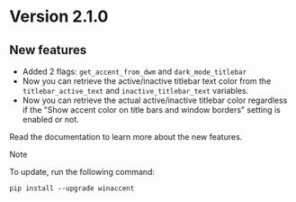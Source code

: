 # Version 2.1.0

## New features
- Added 2 flags: `get_accent_from_dwm` and `dark_mode_titlebar`
- Now you can retrieve the active/inactive titlebar text color from the `titlebar_active_text` and `inactive_titlebar_text` variables.
- Now you can retrieve the actual active/inactive titlebar color regardless if the "Show accent color on title bars and window borders" setting is enabled or not.

Read the documentation to learn more about the new features.
<br>

> [!NOTE]
> To update, run the following command:
>
> ```
> pip install --upgrade winaccent
> ```